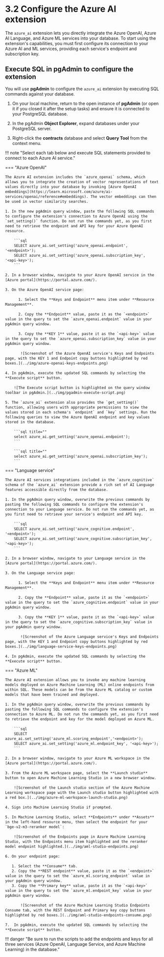 # 3.2 Configure the Azure AI extension

The `azure_ai` extension lets you directly integrate the Azure OpenAI, Azure AI Language, and Azure ML services into your database. To start using the extension's capabilities, you must first configure its connection to your Azure AI and ML services, providing each service's endpoint and subscription key.

## Execute SQL in pgAdmin to configure the extension

You will use **pgAdmin** to configure the `azure_ai` extension by executing SQL commands against your database.

1. On your local machine, return to the open instance of **pgAdmin** (or open it if you closed it after the setup tasks) and ensure it is connected to your PostgreSQL database.

2. In the pgAdmin **Object Explorer**, expand databases under your PostgreSQL server.

3. Right-click the **contracts** database and select **Query Tool** from the context menu.

!!! note "Select each tab below and execute SQL statements provided to connect to each Azure AI service."

=== "Azure OpenAI"

    The Azure AI extension includes the `azure_openai` schema, which allows you to integrate the creation of vector representations of text values directly into your database by invoking [Azure OpenAI embeddings](https://learn.microsoft.com/azure/ai-services/openai/reference#embeddings). The vector embeddings can then be used in vector similarity searches.

    1. In the new pgAdmin query window, paste the following SQL commands to configure the extension's connection to Azure OpenAI using the `set_setting()` function. Do not run the commands yet, as you first need to retrieve the endpoint and API key for your Azure OpenAI resource.

        ```sql
        SELECT azure_ai.set_setting('azure_openai.endpoint', '<endpoint>');
        SELECT azure_ai.set_setting('azure_openai.subscription_key', '<api-key>');
        ```

    2. In a browser window, navigate to your Azure OpenAI service in the [Azure portal](https://portal.azure.com/).

    3. On the Azure OpenAI service page:

          1. Select the **Keys and Endpoint** menu item under **Resource Management**.

          2. Copy the **Endpoint** value, paste it as the `<endpoint>` value in the query to set the `azure_openai.endpoint` value in your pgAdmin query window.

          3. Copy the **KEY 1** value, paste it as the `<api-key>` value in the query to set the `azure_openai.subscription_key` value in your pgAdmin query window.

           ![Screenshot of the Azure OpenAI service's Keys and Endpoints page, with the KEY 1 and Endpoint copy buttons highlighted by red boxes.](../img/azure-openai-keys-endpoints.png)

    4. In pgAdmin, execute the updated SQL commands by selecting the **Execute script** button.

        ![The Execute script button is highlighted on the query window toolbar in pgAdmin.](../img/pgadmin-execute-script.png)

    5. The `azure_ai` extension also provides the `get_setting()` function, allowing users with appropriate permissions to view the values stored in each schema's `endpoint` and `key` settings. Run the following queries to view the Azure OpenAI endpoint and key values stored in the database.

        ```sql title=""
        select azure_ai.get_setting('azure_openai.endpoint');
        ```
    
        ```sql title=""
        select azure_ai.get_setting('azure_openai.subscription_key');
        ```

=== "Language service"

    The Azure AI services integrations included in the `azure_cognitive` schema of the `azure_ai` extension provide a rich set of AI Language features accessible directly from the database.
    
    1. In the pgAdmin query window, overwrite the previous commands by pasting the following SQL commands to configure the extension's connection to your Language service. Do not run the commands yet, as you first need to retrieve your service's endpoint and API key.

        ```sql
        SELECT azure_ai.set_setting('azure_cognitive.endpoint', '<endpoint>');
        SELECT azure_ai.set_setting('azure_cognitive.subscription_key', '<api-key>');
        ```

    2. In a browser window, navigate to your Language service in the [Azure portal](https://portal.azure.com/).

    3. On the Language service page:

          1. Select the **Keys and Endpoint** menu item under **Resource Management**.

          2. Copy the **Endpoint** value, paste it as the `<endpoint>` value in the query to set the `azure_cognitive.endpoint` value in your pgAdmin query window.

          3. Copy the **KEY 1** value, paste it as the `<api-key>` value in the query to set the `azure_cognitive.subscription_key` value in your pgAdmin query window.
       
           ![Screenshot of the Azure Language service's Keys and Endpoints page, with the KEY 1 and Endpoint copy buttons highlighted by red boxes.](../img/language-service-keys-endpoints.png)
        
    4. In pgAdmin, execute the updated SQL commands by selecting the **Execute script** button.        

=== "Azure ML"

    The Azure AI extension allows you to invoke any machine learning models deployed on Azure Machine Learning (ML) online endpoints from within SQL. These models can be from the Azure ML catalog or custom models that have been trained and deployed.

    1. In the pgAdmin query window, overwrite the previous commands by pasting the following SQL commands to configure the extension's connection to Azure ML. Do not run the commands yet, as you first need to retrieve the endpoint and key for the model deployed on Azure ML.

        ```sql
        SELECT azure_ai.set_setting('azure_ml.scoring_endpoint','<endpoint>');
        SELECT azure_ai.set_setting('azure_ml.endpoint_key', '<api-key>');
        ```

    2. In a browser window, navigate to your Azure ML workspace in the [Azure portal](https://portal.azure.com/).

    3. From the Azure ML workspace page, select the **Launch studio** button to open Azure Machine Learning Studio in a new browser window.

        ![Screenshot of the Launch studio section of the Azure Machine Learning workspace page with the Launch studio button highlighted with a red box.](../img/azure-ml-workspace-launch-studio.png)

    4. Sign into Machine Learning Studio if prompted.

    5. In Machine Learning Studio, select **Endpoints** under **Assets** in the left-hand resource menu, then select the endpoint for your `bge-v2-m3-reranker model`:

        ![Screenshot of the Endpoints page in Azure Machine Learning Studio, with the Endpoints menu item highlighted and the reranker model endpoint highlighted.](../img/aml-studio-endpoints.png)

    6. On your endpoint page:

       1. Select the **Consume** tab.
       2. Copy the **REST endpoint** value, paste it as the `<endpoint>` value in the query to set the `azure_ml.scoring_endpoint` value in your pgAdmin query window.
       3. Copy the **Primary key** value, paste it as the `<api-key>` value in the query to set the `azure_ml.endpoint_key` value in your pgAdmin query window.
       
           ![Screenshot of the Azure Machine Learning Studio Endpoints Consume tab, with the REST Endpoint and Primary key copy buttons highlighted by red boxes.](../img/aml-studio-endpoints-consume.png)
        
    7.  In pgAdmin, execute the updated SQL commands by selecting the **Execute script** button.

!!! danger "Be sure to run the scripts to add the endpoints and keys for all three services (Azure OpenAI, Language Service, and Azure Machine Learning) in the database."
